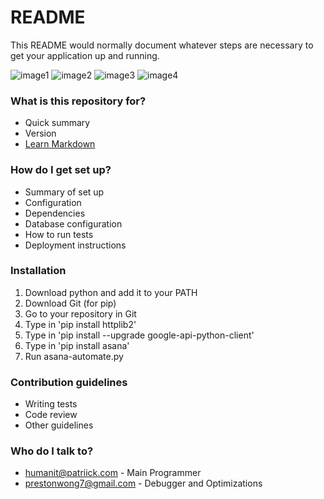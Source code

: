 # README #

This README would normally document whatever steps are necessary to get your application up and running.

![image1](https://user-images.githubusercontent.com/30359951/40583438-ad541dca-6143-11e8-975d-2e3bc595b5f6.png)
![image2](https://user-images.githubusercontent.com/30359951/40583447-f3f4ebd8-6143-11e8-8ca4-2d45a186d20c.png)
![image3](https://user-images.githubusercontent.com/30359951/40583464-2aa63952-6144-11e8-89eb-cf551c34fea9.png)
![image4](https://user-images.githubusercontent.com/30359951/40583474-4b107978-6144-11e8-83aa-6f7ad0858d5c.png)

### What is this repository for? ###

* Quick summary
* Version
* [Learn Markdown](https://bitbucket.org/tutorials/markdowndemo)

### How do I get set up? ###

* Summary of set up
* Configuration
* Dependencies
* Database configuration
* How to run tests
* Deployment instructions

### Installation ###
1. Download python and add it to your PATH
2. Download Git (for pip)
3. Go to your repository in Git
4. Type in 'pip install httplib2'
5. Type in 'pip install --upgrade google-api-python-client'
6. Type in 'pip install asana'
7. Run asana-automate.py

### Contribution guidelines ###

* Writing tests
* Code review
* Other guidelines

### Who do I talk to? ###

* humanit@patriick.com - Main Programmer
* prestonwong7@gmail.com - Debugger and Optimizations
